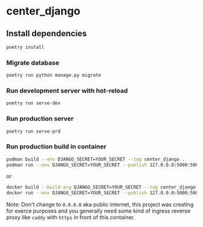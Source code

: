 # center_django

## Install dependencies

```sh
poetry install
```

### Migrate database

```sh
poetry run python manage.py migrate
```

### Run development server with hot-reload

```sh
poetry run serve-dev
```

### Run production server

```sh
poetry run serve-prd
```

### Run production build in container

```sh
podman build --env DJANGO_SECRET=YOUR_SECRET --tag center_django .
podman run --env DJANGO_SECRET=YOUR_SECRET --publish 127.0.0.0:5000:5000/tcp --name center_django center_django
```

or 

```sh
docker build --build-arg DJANGO_SECRET=YOUR_SECRET --tag center_django .
docker run --env DJANGO_SECRET=YOUR_SECRET --publish 127.0.0.0:5000:5000/tcp --name center_django center_django
```

Note: Don't change to `0.0.0.0` aka public internet, this project was creating for exerce purposes and
you generally need some kind of ingress reverse proxy like `caddy` with `https` in front of this container.
